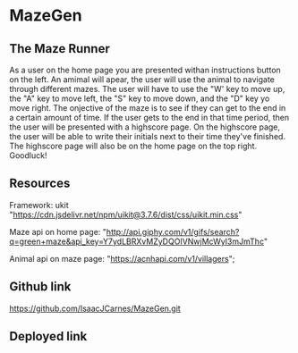 # MazeGen

## The Maze Runner
As a user on the home page you are presented withan instructions button on the left.
An amimal will apear, the user will use the animal to navigate through different mazes.
The user will have to use the "W' key to move up, the "A" key to move left, the "S" key to move down, and the "D" key yo move right.
The onjective of the maze is to see if they can get to the end in a certain amount of time.
If the user gets to the end in that time period, then the user will be presented with a highscore page. 
On the highscore page, the user will be able to write their initials next to their time they've finished.
The highscore page will also be on the home page on the top right.
Goodluck!

## Resources
Framework: ukit 
"https://cdn.jsdelivr.net/npm/uikit@3.7.6/dist/css/uikit.min.css"

Maze api on home page: "http://api.giphy.com/v1/gifs/search?q=green+maze&api_key=Y7ydLBRXvMZyDQOIVNwjMcWyI3mJmThc"

Animal api on maze page: "https://acnhapi.com/v1/villagers";

## Github link
https://github.com/IsaacJCarnes/MazeGen.git

## Deployed link


